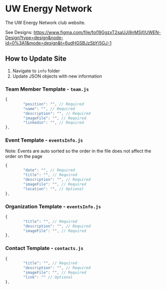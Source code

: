 # UW Energy Network 
The UW Energy Network club website. 

See Designs: https://www.figma.com/file/fol19GgzxT2saUJj9nMSjf/UWEN-Design?type=design&node-id=0%3A1&mode=design&t=6udHGSBJzSbYj5GJ-1

## How to Update Site
1. Navigate to `info` folder
2. Update JSON objects with new information

### Team Member Template - `team.js`
```javascript
{
        "position": "", // Required
        "name": "", // Required
        "description": "", // Required
        "imageFile": "", // Required
        "linkedin": "", // Required
},
```

### Event Template - `eventsInfo.js`
Note: Events are auto sorted so the order in the file does not affect the order on the page
```javascript
{
        "date": "", // Required
        "title": "", // Required
        "description": "", // Required
        "imageFile": "", // Required
        "location": "", // Optional
},
```

### Organization Template - `eventsInfo.js`
```javascript
{
        "title": "", // Required
        "description": "", // Required
        "imageFile": "", // Required
},
```

### Contact Template - `contacts.js`
```javascript
{
        "title": "", // Required
        "description": "", // Required 
        "imageFile": "", // Required
        "link": "" // Optional
},
```
